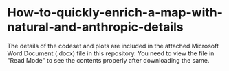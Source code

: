 # How-to-quickly-enrich-a-map-with-natural-and-anthropic-details

The details of the codeset and plots are included in the attached Microsoft Word Document (.docx) file in this repository. 
You need to view the file in "Read Mode" to see the contents properly after downloading the same.
